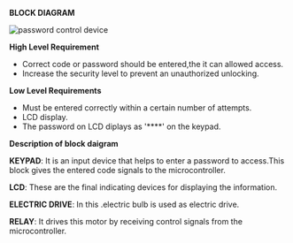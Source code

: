 **BLOCK DIAGRAM**


![password control device](https://user-images.githubusercontent.com/87614111/154789964-08af8de7-82ad-4b61-8f0b-28c53be9d0ef.jpg)

**High Level Requirement**
* Correct code or password should be entered,the it can allowed access.
* Increase the security level to prevent an unauthorized unlocking.

**Low Level Requirements**
* Must be entered correctly within a certain number of attempts.
* LCD display.
* The password on LCD diplays as '****' on the keypad.

**Description of block daigram**

**KEYPAD**: It is an input device that helps to enter a password to access.This block gives the entered code signals to the microcontroller.

**LCD**: These are the final indicating devices for displaying the information.

**ELECTRIC DRIVE**: In this .electric bulb is used as electric drive.

**RELAY**: It drives this motor by receiving control signals from the microcontroller.
